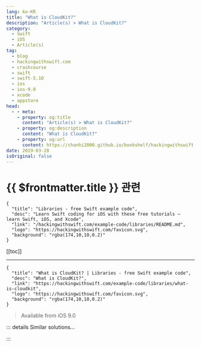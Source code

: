 ```yaml
---
lang: ko-KR
title: "What is CloudKit?"
description: "Article(s) > What is CloudKit?"
category:
  - Swift
  - iOS
  - Article(s)
tag: 
  - blog
  - hackingwithswift.com
  - crashcourse
  - swift
  - swift-5.10
  - ios
  - ios-9.0
  - xcode
  - appstore
head:
  - - meta:
    - property: og:title
      content: "Article(s) > What is CloudKit?"
    - property: og:description
      content: "What is CloudKit?"
    - property: og:url
      content: https://chanhi2000.github.io/bookshelf/hackingwithswift.com/example-code/libraries/what-is-cloudkit.html
date: 2019-03-28
isOriginal: false
---
```


# {{ $frontmatter.title }} 관련

```component VPCard
{
  "title": "Libraries - free Swift example code",
  "desc": "Learn Swift coding for iOS with these free tutorials – learn Swift, iOS, and Xcode",
  "link": "/hackingwithswift.com/example-code/libraries/README.md",
  "logo": "https://hackingwithswift.com/favicon.svg",
  "background": "rgba(174,10,10,0.2)"
}
```

[[toc]]

---

```component VPCard
{
  "title": "What is CloudKit? | Libraries - free Swift example code",
  "desc": "What is CloudKit?",
  "link": "https://hackingwithswift.com/example-code/libraries/what-is-cloudkit",
  "logo": "https://hackingwithswift.com/favicon.svg",
  "background": "rgba(174,10,10,0.2)"
}
```

> Available from iOS 9.0

<!-- TODO: 작성 -->

<!-- 
CloudKit is Apple’s dedicated back-end service for your apps, allowing you to store user data and assets remotely entirely using Swift. It works similar to Core Data, although it’s much simpler in practice – you can save any kind of Swift data you like, and CloudKit takes care of the rest.

Even better, CloudKit is free as long as you stay within a generous quota – you get 10GB of asset storage, 100MB of database storage, 2GB of data transfer, and 40 requests per second – and those are just the starting figures. As you add more users your free quota also increases so your app can continue expanding up to 10 million users without paying a penny.

CloudKit is entirely powered through your iOS code, which means you can get started today without having to learn anything special or having to pay anything. For more advanced uses, you can even have CloudKit monitor your database and notify users with a push message when something important happens – you have complete control over what should be watched.

If you’re keen to try it yourself, Hacking with Swift has a complete project using CloudKit: <a href="/read/33/overview">What’s that Whistle?</a>

-->

::: details Similar solutions…

<!--
/example-code/libraries/how-to-search-your-apps-spotlight-index">How to search your app’s Spotlight index 
/example-code/libraries/how-to-get-a-cover-flow-effect-on-ios">How to get a Cover Flow effect on iOS 
/example-code/libraries/how-to-preview-files-using-quick-look-and-qlpreviewcontroller">How to preview files using Quick Look and QLPreviewController 
/example-code/libraries/how-to-make-empty-uitableviews-look-more-attractive-using-dznemptydataset">How to make empty UITableViews look more attractive using DZNEmptyDataSet 
/example-code/libraries/how-to-display-pdfs-using-pdfview">How to display PDFs using PDFView</a>
-->

:::


